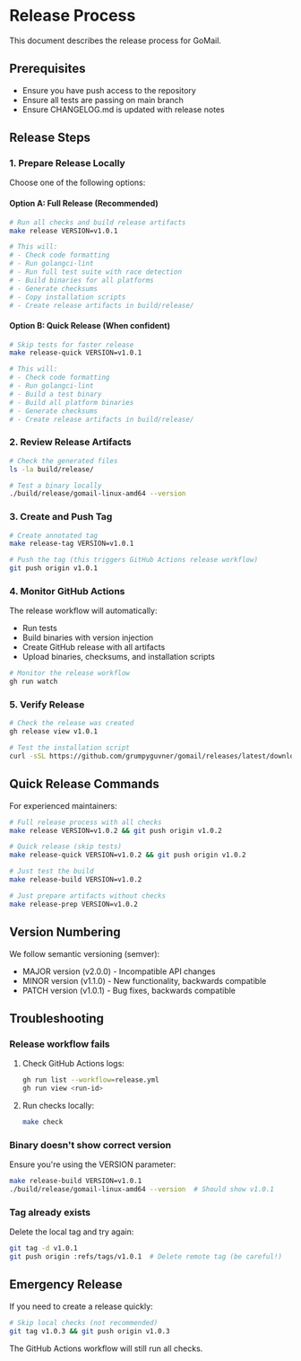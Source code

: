# Release Process

This document describes the release process for GoMail.

## Prerequisites

- Ensure you have push access to the repository
- Ensure all tests are passing on main branch
- Ensure CHANGELOG.md is updated with release notes

## Release Steps

### 1. Prepare Release Locally

Choose one of the following options:

#### Option A: Full Release (Recommended)
```bash
# Run all checks and build release artifacts
make release VERSION=v1.0.1

# This will:
# - Check code formatting
# - Run golangci-lint
# - Run full test suite with race detection
# - Build binaries for all platforms
# - Generate checksums
# - Copy installation scripts
# - Create release artifacts in build/release/
```

#### Option B: Quick Release (When confident)
```bash
# Skip tests for faster release
make release-quick VERSION=v1.0.1

# This will:
# - Check code formatting
# - Run golangci-lint
# - Build a test binary
# - Build all platform binaries
# - Generate checksums
# - Create release artifacts in build/release/
```

### 2. Review Release Artifacts

```bash
# Check the generated files
ls -la build/release/

# Test a binary locally
./build/release/gomail-linux-amd64 --version
```

### 3. Create and Push Tag

```bash
# Create annotated tag
make release-tag VERSION=v1.0.1

# Push the tag (this triggers GitHub Actions release workflow)
git push origin v1.0.1
```

### 4. Monitor GitHub Actions

The release workflow will automatically:
- Run tests
- Build binaries with version injection
- Create GitHub release with all artifacts
- Upload binaries, checksums, and installation scripts

```bash
# Monitor the release workflow
gh run watch
```

### 5. Verify Release

```bash
# Check the release was created
gh release view v1.0.1

# Test the installation script
curl -sSL https://github.com/grumpyguvner/gomail/releases/latest/download/quickinstall.sh | sudo bash
```

## Quick Release Commands

For experienced maintainers:

```bash
# Full release process with all checks
make release VERSION=v1.0.2 && git push origin v1.0.2

# Quick release (skip tests)
make release-quick VERSION=v1.0.2 && git push origin v1.0.2

# Just test the build
make release-build VERSION=v1.0.2

# Just prepare artifacts without checks
make release-prep VERSION=v1.0.2
```

## Version Numbering

We follow semantic versioning (semver):
- MAJOR version (v2.0.0) - Incompatible API changes
- MINOR version (v1.1.0) - New functionality, backwards compatible
- PATCH version (v1.0.1) - Bug fixes, backwards compatible

## Troubleshooting

### Release workflow fails

1. Check GitHub Actions logs:
   ```bash
   gh run list --workflow=release.yml
   gh run view <run-id>
   ```

2. Run checks locally:
   ```bash
   make check
   ```

### Binary doesn't show correct version

Ensure you're using the VERSION parameter:
```bash
make release-build VERSION=v1.0.1
./build/release/gomail-linux-amd64 --version  # Should show v1.0.1
```

### Tag already exists

Delete the local tag and try again:
```bash
git tag -d v1.0.1
git push origin :refs/tags/v1.0.1  # Delete remote tag (be careful!)
```

## Emergency Release

If you need to create a release quickly:

```bash
# Skip local checks (not recommended)
git tag v1.0.3 && git push origin v1.0.3
```

The GitHub Actions workflow will still run all checks.